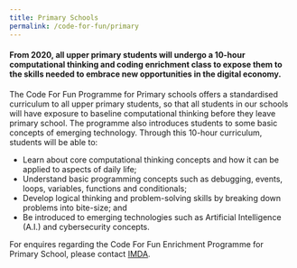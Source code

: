 ```yaml
---
title: Primary Schools
permalink: /code-for-fun/primary
---
```


#### From 2020, all upper primary students will undergo a 10-hour computational thinking and coding enrichment class to expose them to the skills needed to embrace new opportunities in the digital economy.


The Code For Fun Programme for Primary schools offers a standardised curriculum to all upper primary students, so that all students in our schools will have exposure to baseline computational thinking before they leave primary school. The programme also introduces students to some basic concepts of emerging technology.
Through this 10-hour curriculum, students will be able to:

* Learn about core computational thinking concepts and how it can be applied to aspects of daily life;
* Understand basic programming concepts such as debugging, events, loops, variables, functions and conditionals;
* Develop logical thinking and problem-solving skills by breaking down problems into bite-size; and
* Be introduced to emerging technologies such as Artificial Intelligence (A.I.) and cybersecurity concepts.

For enquires regarding the Code For Fun Enrichment Programme for Primary School, please contact [IMDA](mailto:colin_chang@imda.gov.sg). 